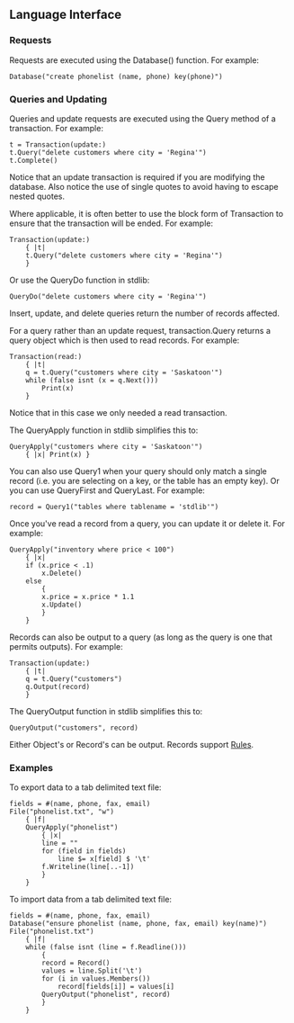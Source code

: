 ## Language Interface

### Requests

Requests are executed using the Database() function.  For example:

``` suneido
Database("create phonelist (name, phone) key(phone)")
```

### Queries and Updating

Queries and update requests are executed using the Query method of a transaction.
For example:

``` suneido
t = Transaction(update:)
t.Query("delete customers where city = 'Regina'")
t.Complete()
```

Notice that an update transaction is required if you are modifying the database.
Also notice the use of single quotes to avoid having to escape nested quotes.

Where applicable, it is often better to use the block form of Transaction 
to ensure that the transaction will be ended.  For example:

``` suneido
Transaction(update:)
    { |t|
    t.Query("delete customers where city = 'Regina'")
    }
```

Or use the QueryDo function in stdlib:

``` suneido
QueryDo("delete customers where city = 'Regina'")
```

Insert, update, and delete queries return the number of records affected.

For a query rather than an update request, transaction.Query returns a query object
which is then used to read records.  For example:

``` suneido
Transaction(read:)
    { |t|
    q = t.Query("customers where city = 'Saskatoon'")
    while (false isnt (x = q.Next()))
        Print(x)
    }
```

Notice that in this case we only needed a read transaction.

The QueryApply function in stdlib simplifies this to:

``` suneido
QueryApply("customers where city = 'Saskatoon'")
    { |x| Print(x) }
```

You can also use Query1 when your query should only match a single record
(i.e. you are selecting on a key, or the table has an empty key).
Or you can use QueryFirst and QueryLast.  For example:

``` suneido
record = Query1("tables where tablename = 'stdlib'")
```

Once you've read a record from a query, you can update it or delete it.  For example:

``` suneido
QueryApply("inventory where price < 100")
    { |x|
    if (x.price < .1)
        x.Delete()
    else
        {
        x.price = x.price * 1.1
        x.Update()
        }
    }
```

Records can also be output to a query
(as long as the query is one that permits outputs).
For example:

``` suneido
Transaction(update:)
    { |t|
    q = t.Query("customers")
    q.Output(record)
    }
```

The QueryOutput function in stdlib simplifies this to:

``` suneido
QueryOutput("customers", record)
```

Either Object's or Record's can be output.  Records support
[Rules](<Rules.md>).

### Examples

To export data to a tab delimited text file:

``` suneido
fields = #(name, phone, fax, email)
File("phonelist.txt", "w")
    { |f|
    QueryApply("phonelist")
        { |x|
        line = ""
        for (field in fields)
            line $= x[field] $ '\t'
        f.Writeline(line[..-1])
        }
    }
```

To import data from a tab delimited text file:

``` suneido
fields = #(name, phone, fax, email)
Database("ensure phonelist (name, phone, fax, email) key(name)")
File("phonelist.txt")
    { |f|
    while (false isnt (line = f.Readline()))
        {
        record = Record()
        values = line.Split('\t')
        for (i in values.Members())
            record[fields[i]] = values[i]
        QueryOutput("phonelist", record)
        }
    }
```